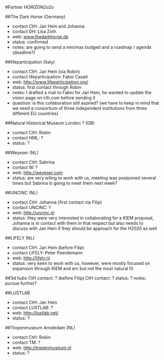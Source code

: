 
#Partner HORIZON2o2o

##The Dark Horse (Germany)
- contact CtH: Jan Hein and Johanna
- contact DH: Lisa Zoth
- web: www.thedarkhorse.de
- status: confirmed
- notes: are going to send a min/max budged and a roadmap / agenda (deadline?)

##lifeparticipation (Italy)
- contact CtH: Jan Hein (via Robin)
- contact lifeparticipation: Fabio Casati
- web: http://www.lifeparticipation.org/
- status: first contact through Robin
- notes: I drafted a mail to Fabio for Jan Hein, he wanted to update the vision page on cth.com before sending it
- question: is this collaboration still aspired? (we have to keep in mind that we need a consortium of three independent 
institutions from three different EU countries)

##Natural Historical Museum London ? (GB)
- contact CtH: Robin
- contact HML: ?
- status: ?

##Weyeser (NL)
- contact CtH: Sabrina
- contact W: ?
- web: http://weyeser.com
- status: are very wiling to work with us, meeting was postponed several times but Sabrina is going to meet them next 
week?

##UNCINC (NL)
- contact CtH: Johanna (first contact via Filip)
- contact UNCINC: ?
- web: http://uncinc.nl
- status: they were very interested in collaborating for a KIEM proposal, Johanna is in contact with them in that 
respect but also needs to discuss with Jan Hein if they should be approach for the H2020 as well

##LIFELY (NL)
- contact CtH: Jan Hein (before Filip)
- contact LIFELY: Peter Peerdemann
- web: http://lifely.nl
- status: very keen to work with us, however, were mostly focused on expansion through KIEM and erc but not the most 
natural fit

##3d hubs
CtH contact: ? (before Filip)
CtH contact: ?
status: ?
notes: pursue further?

##LUSTLAB
- contact CtH: Jan Hein
- contact LUSTLAB: ?
- web: http://lustlab.net/
- status: ?

##Tropenmuseum Amstedam (NL)
- contact CtH: Robin
- contact TM: ?
- web: http://tropenmuseum.nl
- status: ?
